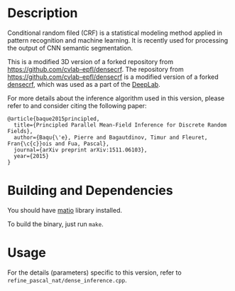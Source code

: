 # Description

Conditional random filed (CRF) is a statistical modeling method applied in pattern recognition and machine learning.
It is recently used for processing the output of CNN semantic segmentation. 

This is a modified 3D version of a forked repository from https://github.com/cvlab-epfl/densecrf. 
The repository from https://github.com/cvlab-epfl/densecrf is a modified version of a forked [densecrf](http://www.philkr.net/home/densecrf), 
which was used as a part of the [DeepLab](https://bitbucket.org/deeplab/deeplab-public/).

For more details about the inference algorithm used in this version, please refer to and 
consider citing the following paper:
```
@article{baque2015principled,
  title={Principled Parallel Mean-Field Inference for Discrete Random Fields},
  author={Baqu{\'e}, Pierre and Bagautdinov, Timur and Fleuret, Fran{\c{c}}ois and Fua, Pascal},
  journal={arXiv preprint arXiv:1511.06103},
  year={2015}
}
```


# Building and Dependencies

You should have [matio](https://sourceforge.net/projects/matio/) library installed.

To build the binary, just run `make`.

# Usage

For the details (parameters) specific to this version, refer to 
`refine_pascal_nat/dense_inference.cpp`.


